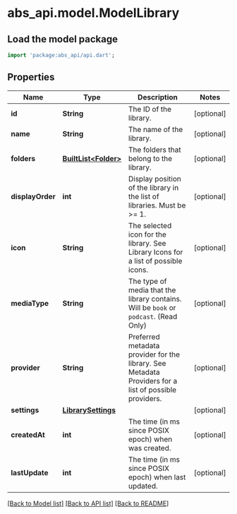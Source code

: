 # abs_api.model.ModelLibrary

## Load the model package
```dart
import 'package:abs_api/api.dart';
```

## Properties
Name | Type | Description | Notes
------------ | ------------- | ------------- | -------------
**id** | **String** | The ID of the library. | [optional] 
**name** | **String** | The name of the library. | [optional] 
**folders** | [**BuiltList&lt;Folder&gt;**](Folder.md) | The folders that belong to the library. | [optional] 
**displayOrder** | **int** | Display position of the library in the list of libraries. Must be >= 1. | [optional] 
**icon** | **String** | The selected icon for the library. See Library Icons for a list of possible icons. | [optional] 
**mediaType** | **String** | The type of media that the library contains. Will be `book` or `podcast`. (Read Only) | [optional] 
**provider** | **String** | Preferred metadata provider for the library. See Metadata Providers for a list of possible providers. | [optional] 
**settings** | [**LibrarySettings**](LibrarySettings.md) |  | [optional] 
**createdAt** | **int** | The time (in ms since POSIX epoch) when was created. | [optional] 
**lastUpdate** | **int** | The time (in ms since POSIX epoch) when last updated. | [optional] 

[[Back to Model list]](../README.md#documentation-for-models) [[Back to API list]](../README.md#documentation-for-api-endpoints) [[Back to README]](../README.md)


